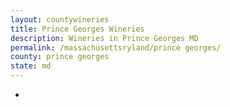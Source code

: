 ```yaml
---
layout: countywineries
title: Prince Georges Wineries
description: Wineries in Prince Georges MD
permalink: /massachusettsryland/prince georges/
county: prince georges
state: md
---
```

-
